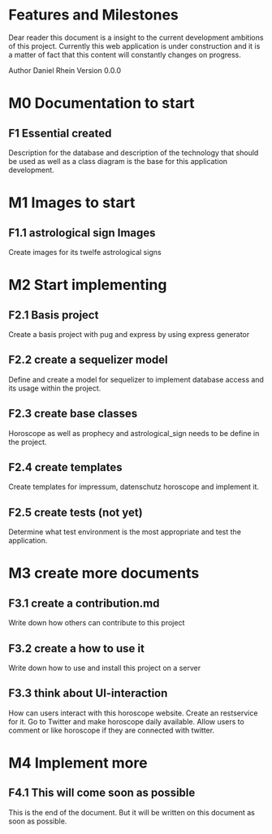 # Features and Milestones
Dear reader this document is a insight to the current development ambitions of this project. Currently this web application is under construction and it is a matter of fact that this content will constantly changes on progress.

Author Daniel Rhein
Version 0.0.0

# M0 Documentation to start
## F1 Essential created
Description for the database and description of the technology that should be used as well as a class diagram is the base for this application development.

# M1 Images to start
## F1.1 astrological sign Images
Create images for its twelfe astrological signs

# M2 Start implementing
## F2.1 Basis project
Create a basis project with pug and express by using express generator

## F2.2 create a sequelizer model
Define and create a model for sequelizer to implement database access and its usage within the project.

## F2.3 create base classes
Horoscope as well as prophecy and astrological_sign needs to be define in the project.

## F2.4 create templates
Create templates for impressum, datenschutz horoscope and implement it.

## F2.5 create tests (not yet)
Determine what test environment is the most appropriate and test the application.

# M3 create more documents
## F3.1 create a contribution.md
Write down how others can contribute to this project

## F3.2 create a how to use it
Write down how to use and install this project on a server

## F3.3 think about UI-interaction
How can users interact with this horoscope website. Create an restservice for it. Go to Twitter and make horoscope daily available. Allow users to comment or like horoscope if they are connected with twitter.

# M4 Implement more
## F4.1 This will come soon as possible
  This is the end of the document. But it will be written on this document as soon as possible.
